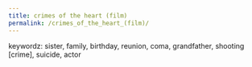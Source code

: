```yaml
---
title: crimes of the heart (film)
permalink: /crimes_of_the_heart_(film)/
---
```


keywordz: sister, family, birthday, reunion, coma, grandfather, shooting [crime], suicide, actor
